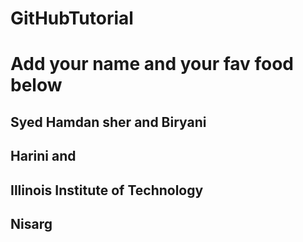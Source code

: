 # GitHubTutorial

# Add your name and your fav food below 
## Syed Hamdan sher and Biryani

## Harini and 
## Illinois Institute of Technology

## Nisarg
